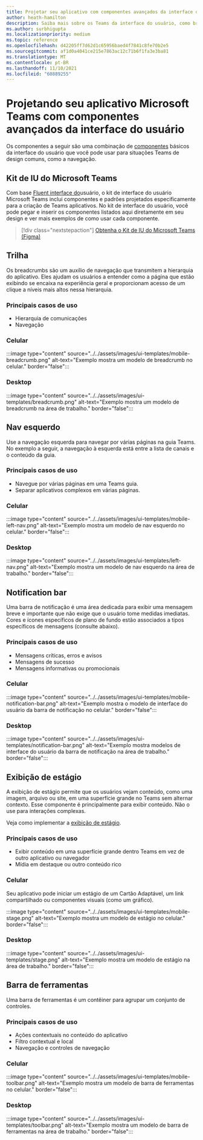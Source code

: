 ```yaml
---
title: Projetar seu aplicativo com componentes avançados da interface do usuário
author: heath-hamilton
description: Saiba mais sobre os Teams da interface do usuário, como breadcrumbs, barra de notificação, exibição de estágio junto com casos de uso relevantes.
ms.author: surbhigupta
ms.localizationpriority: medium
ms.topic: reference
ms.openlocfilehash: d42205ff7d62d1c65956baed4f7841c8fe70b2e5
ms.sourcegitcommit: af1d0a4041ce215e7863ac12c71b6f1fa3e3ba81
ms.translationtype: MT
ms.contentlocale: pt-BR
ms.lasthandoff: 11/10/2021
ms.locfileid: "60889255"
---
```

# <a name="designing-your-microsoft-teams-app-with-advanced-ui-components"></a>Projetando seu aplicativo Microsoft Teams com componentes avançados da interface do usuário

Os componentes a seguir são uma combinação de [componentes](~/concepts/design/design-teams-app-basic-ui-components.md) básicos da interface do usuário que você pode usar para situações Teams de design comuns, como a navegação.

## <a name="microsoft-teams-ui-kit"></a>Kit de IU do Microsoft Teams

Com base <a href="https://fluentsite.z22.web.core.windows.net/" target="_blank">Fluent interface do</a>usuário, o kit de interface do usuário Microsoft Teams inclui componentes e padrões projetados especificamente para a criação de Teams aplicativos. No kit de interface do usuário, você pode pegar e inserir os componentes listados aqui diretamente em seu design e ver mais exemplos de como usar cada componente.

> [!div class="nextstepaction"]
> [Obtenha o Kit de IU do Microsoft Teams (Figma)](https://www.figma.com/community/file/916836509871353159)

## <a name="breadcrumb"></a>Trilha

Os breadcrumbs são um auxílio de navegação que transmitem a hierarquia do aplicativo. Eles ajudam os usuários a entender como a página que estão exibindo se encaixa na experiência geral e proporcionam acesso de um clique a níveis mais altos nessa hierarquia.

### <a name="top-use-cases"></a>Principais casos de uso

* Hierarquia de comunicações
* Navegação

### <a name="mobile"></a>Celular

:::image type="content" source="../../assets/images/ui-templates/mobile-breadcrumb.png" alt-text="Exemplo mostra um modelo de breadcrumb no celular." border="false":::

### <a name="desktop"></a>Desktop

:::image type="content" source="../../assets/images/ui-templates/breadcrumb.png" alt-text="Exemplo mostra um modelo de breadcrumb na área de trabalho." border="false":::

## <a name="left-nav"></a>Nav esquerdo

Use a navegação esquerda para navegar por várias páginas na guia Teams. No exemplo a seguir, a navegação à esquerda está entre a lista de canais e o conteúdo da guia.

### <a name="top-use-cases"></a>Principais casos de uso

* Navegue por várias páginas em uma Teams guia.
* Separar aplicativos complexos em várias páginas.

### <a name="mobile"></a>Celular

:::image type="content" source="../../assets/images/ui-templates/mobile-left-nav.png" alt-text="Exemplo mostra um modelo de nav esquerdo no celular." border="false":::

### <a name="desktop"></a>Desktop

:::image type="content" source="../../assets/images/ui-templates/left-nav.png" alt-text="Exemplo mostra um modelo de nav esquerdo na área de trabalho." border="false":::

## <a name="notification-bar"></a>Notification bar

Uma barra de notificação é uma área dedicada para exibir uma mensagem breve e importante que não exige que o usuário tome medidas imediatas. Cores e ícones específicos de plano de fundo estão associados a tipos específicos de mensagens (consulte abaixo).

### <a name="top-use-cases"></a>Principais casos de uso

* Mensagens críticas, erros e avisos
* Mensagens de sucesso
* Mensagens informativas ou promocionais

### <a name="mobile"></a>Celular

:::image type="content" source="../../assets/images/ui-templates/mobile-notification-bar.png" alt-text="Exemplo mostra o modelo de interface do usuário da barra de notificação no celular." border="false":::

### <a name="desktop"></a>Desktop

:::image type="content" source="../../assets/images/ui-templates/notification-bar.png" alt-text="Exemplo mostra modelos de interface do usuário da barra de notificação na área de trabalho." border="false":::

## <a name="stage-view"></a>Exibição de estágio

A exibição de estágio permite que os usuários vejam conteúdo, como uma imagem, arquivo ou site, em uma superfície grande no Teams sem alternar contexto. Esse componente é principalmente para exibir conteúdo. Não o use para interações complexas.

Veja como implementar a [exibição de estágio](~/tabs/tabs-link-unfurling.md).

### <a name="top-use-cases"></a>Principais casos de uso

* Exibir conteúdo em uma superfície grande dentro Teams em vez de outro aplicativo ou navegador
* Mídia em destaque ou outro conteúdo rico

### <a name="mobile"></a>Celular

Seu aplicativo pode iniciar um estágio de um Cartão Adaptável, um link compartilhado ou componentes visuais (como um gráfico).

:::image type="content" source="../../assets/images/ui-templates/mobile-stage.png" alt-text="Exemplo mostra um modelo de estágio no celular." border="false":::

### <a name="desktop"></a>Desktop

:::image type="content" source="../../assets/images/ui-templates/stage.png" alt-text="Exemplo mostra um modelo de estágio na área de trabalho." border="false":::

## <a name="toolbar"></a>Barra de ferramentas

Uma barra de ferramentas é um contêiner para agrupar um conjunto de controles.

### <a name="top-use-cases"></a>Principais casos de uso

* Ações contextuais no conteúdo do aplicativo
* Filtro contextual e local
* Navegação e controles de navegação

### <a name="mobile"></a>Celular

:::image type="content" source="../../assets/images/ui-templates/mobile-toolbar.png" alt-text="Exemplo mostra um modelo de barra de ferramentas no celular." border="false":::

### <a name="desktop"></a>Desktop

:::image type="content" source="../../assets/images/ui-templates/toolbar.png" alt-text="Exemplo mostra um modelo de barra de ferramentas na área de trabalho." border="false":::
